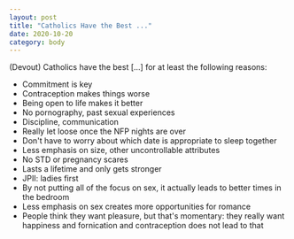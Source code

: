 ```yaml
---
layout: post
title: "Catholics Have the Best ..."
date: 2020-10-20
category: body
---
```


(Devout) Catholics have the best [...] for at least the following reasons:

- Commitment is key
- Contraception makes things worse
- Being open to life makes it better
- No pornography, past sexual experiences
- Discipline, communication
- Really let loose once the NFP nights are over
- Don't have to worry about which date is appropriate to sleep together
- Less emphasis on size, other uncontrollable attributes
- No STD or pregnancy scares
- Lasts a lifetime and only gets stronger
- JPII: ladies first
- By not putting all of the focus on sex, it actually leads to better times in the bedroom
- Less emphasis on sex creates more opportunities for romance
- People think they want pleasure, but that's momentary: they really want happiness and fornication and contraception does not lead to that
